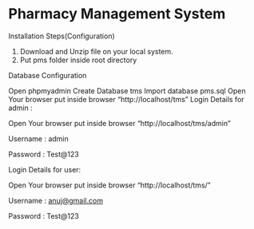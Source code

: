# Pharmacy Management System
Installation Steps(Configuration)
1. Download and Unzip file on your local system.
2. Put pms folder inside root directory

Database Configuration

Open phpmyadmin
Create Database tms
Import database pms.sql
Open Your browser put inside browser “http://localhost/tms”
Login Details for admin : 

Open Your browser put inside browser “http://localhost/tms/admin”

Username : admin

Password : Test@123

Login Details for user: 

Open Your browser put inside browser “http://localhost/tms/”

Username : anuj@gmail.com

Password : Test@123
